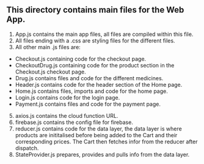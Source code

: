 ## This directory contains main files for the Web App.

1. App.js contains the main app files, all files are compiled within this file.
2. All files ending with a .css are styling files for the different files.
3. All other main .js files are:
- Checkout.js containing code for the checkout page.
- CheckoutDrug.js containing code for the product section in the Checkout.js checkout page.
- Drug.js contains files and code for the different medicines.
- Header.js contains code for the header section of the Home page.
- Home.js contains files, imports and code for the home page.
- Login.js contains code for the login page.
- Payment.js contains files and code for the payment page.
5. axios.js contains the cloud function URL.
6. firebase.js contains the config file for firebase.
7. reducer.js contains code for the data layer, the data layer is where products are inititalised before being added to the Cart and their corresponding prices. The Cart then fetches infor from the reducer after dispatch.
8. StateProvider.js prepares, provides and pulls info from the data layer.
